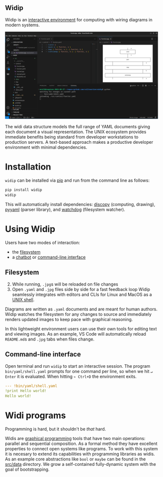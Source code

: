 Widip
-----

Widip is an [interactive environment] for computing with wiring diagrams in modern systems.

![](examples/typical-vscode-setup.png)

The widi data structure models the full range of YAML documents giving each document a visual representation. The UNIX ecosystem provides immediate benefits being standard from developer workstations to production servers. A text-based approach makes a productive developer environment with minimal dependencies.

# Installation

`widip` can be installed via [pip](https://pypi.org/project/widip/) and run from the command line as follows:

```bash
pip install widip
widip
```

This will automatically install dependencies: [discopy](https://pypi.org/project/discopy/) (computing, drawing), [pyyaml](https://pypi.org/project/pyyaml/) (parser library), and [watchdog](https://pypi.org/project/watchdog/) (filesystem watcher).

# Using Widip
Users have two modes of interaction:
* the [filesystem]
* a [chatbot] or [command-line interface]

## Filesystem
2. While running, `.jpg`s will be reloaded on file changes
3. Open `.yaml` and `.jpg` files side by side for a fast feedback loop
Widip seamlessly integrates with editors and CLIs for Linux and MacOS as a [UNIX shell].

Diagrams are written as `.yaml` documents and are meant for human authors. Widip watches the filesystem for any changes to source and immediately renders updated images to keep pace with graphical reasoning.

In this lightweight environment users can use their own tools for editing text and viewing images. As an example, VS Code will automatically reload `README.md`s and `.jpg` tabs when files change.

## Command-line interface

Open terminal and run `widip` to start an interactive session. The program `bin/yaml/shell.yaml` prompts for one command per line, so when we hit `↵ Enter` it is evaluated. When hitting `⌁ Ctrl+D` the environment exits.

```yaml
--- !bin/yaml/shell.yaml
!print Hello world!
Hello world!
```

<!-- <img src="examples/hello-world.jpg" width="300"> -->

# Widi programs

Programming is hard, but it shouldn't be _that_ hard.

Widis are [graphical programming](https://graphicallinearalgebra.net/2015/04/26/adding-part-1-and-mr-fibonacci/) tools that have two main operations: parallel and sequential composition. As a formal method they have excellent properties to connect open systems like programs. To work with this system it is necesary to extend its capabilities with programming libraries as widis. As an example core abstractions like `bool` or `maybe` can be found in the [src/data](src/data) directory. We grow a self-contained fully-dynamic system with the goal of bootstrapping.


[UNIX shell]: https://en.wikipedia.org/wiki/Unix_shell
[chatbot]: https://en.wikipedia.org/wiki/chatbot
[command-line interface]: https://en.wikipedia.org/wiki/Command-line_interface
[filesystem]: https://en.wikipedia.org/wiki/File_manager
[interactive environment]: https://en.wikipedia.org/wiki/Read%E2%80%93eval%E2%80%93print_loop
